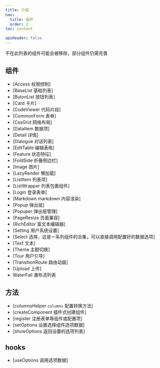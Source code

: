 ```yaml
---
title: 介绍
nav:
  title: 组件
  order: 2
toc: content

apiHeader: false
---
```


不在此列表的组件可能会被移除，部分组件仍需完善

## 组件

- [Access 权限控制]
- [BaseList 基础列表]
- [ButonList 按钮列表]
- [Card 卡片]
- [CodeViewer 代码片段]
- [CommonForm 表单]
- [CssGrid 网格布局]
- [DataItem 数据项]
- [Detail 详情]
- [Dialogue 对话列表]
- [EditTable 编辑表格]
- [Feature 状态特征]
- [FoldSide 折叠侧边栏]
- [Image 图片]
- [LazyRender 懒加载]
- [ListItem 列表项]
- [ListWrapper 列表包裹组件]
- [Login 登录表单]
- [Markdown markdown 内容渲染]
- [Popup 弹出层]
- [Popuper 弹出层管理]
- [PageResize 页面兼容]
- [RichEditor 富文本编辑器]
- [Setting 用户系统设置]
- [Select 选择，这是一系列组件的合集，可以直接调用配置好的数据选项]
- [Text 文本]
- [Theme 主题切换]
- [Tour 用户引导]
- [TransitionRoute 路由动画]
- [Upload 上传]
- WaterFall 瀑布流列表

## 方法

- [columnsHelper `columns` 配置转换方法]
- [createComponent 插件式创建组件]
- [register 注册表单等组件或配置项]
- [setOptions 设置选择组件选项数据]
- [showOptions 返回设置的选项列表]

## hooks

- [useOptions 调用选项数据]
